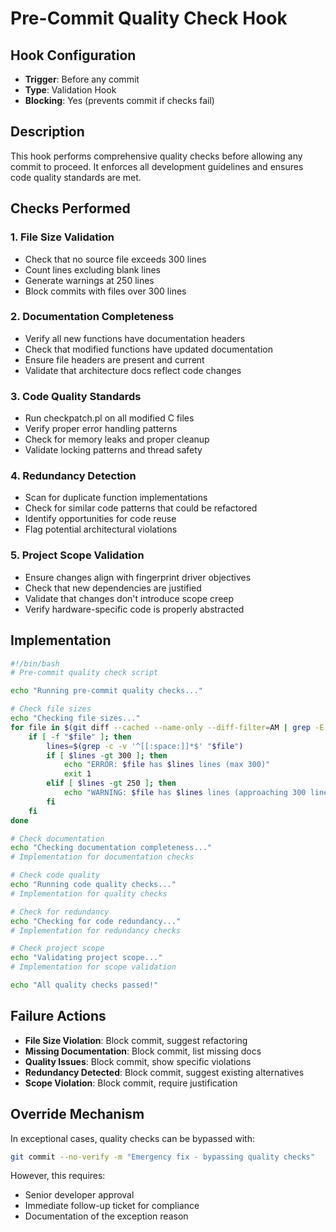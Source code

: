 # Pre-Commit Quality Check Hook

## Hook Configuration
- **Trigger**: Before any commit
- **Type**: Validation Hook
- **Blocking**: Yes (prevents commit if checks fail)

## Description
This hook performs comprehensive quality checks before allowing any commit to proceed. It enforces all development guidelines and ensures code quality standards are met.

## Checks Performed

### 1. File Size Validation
- Check that no source file exceeds 300 lines
- Count lines excluding blank lines
- Generate warnings at 250 lines
- Block commits with files over 300 lines

### 2. Documentation Completeness
- Verify all new functions have documentation headers
- Check that modified functions have updated documentation
- Ensure file headers are present and current
- Validate that architecture docs reflect code changes

### 3. Code Quality Standards
- Run checkpatch.pl on all modified C files
- Verify proper error handling patterns
- Check for memory leaks and proper cleanup
- Validate locking patterns and thread safety

### 4. Redundancy Detection
- Scan for duplicate function implementations
- Check for similar code patterns that could be refactored
- Identify opportunities for code reuse
- Flag potential architectural violations

### 5. Project Scope Validation
- Ensure changes align with fingerprint driver objectives
- Check that new dependencies are justified
- Validate that changes don't introduce scope creep
- Verify hardware-specific code is properly abstracted

## Implementation

```bash
#!/bin/bash
# Pre-commit quality check script

echo "Running pre-commit quality checks..."

# Check file sizes
echo "Checking file sizes..."
for file in $(git diff --cached --name-only --diff-filter=AM | grep -E '\.(c|h)$'); do
    if [ -f "$file" ]; then
        lines=$(grep -c -v '^[[:space:]]*$' "$file")
        if [ $lines -gt 300 ]; then
            echo "ERROR: $file has $lines lines (max 300)"
            exit 1
        elif [ $lines -gt 250 ]; then
            echo "WARNING: $file has $lines lines (approaching 300 line limit)"
        fi
    fi
done

# Check documentation
echo "Checking documentation completeness..."
# Implementation for documentation checks

# Check code quality
echo "Running code quality checks..."
# Implementation for quality checks

# Check for redundancy
echo "Checking for code redundancy..."
# Implementation for redundancy checks

# Check project scope
echo "Validating project scope..."
# Implementation for scope validation

echo "All quality checks passed!"
```

## Failure Actions
- **File Size Violation**: Block commit, suggest refactoring
- **Missing Documentation**: Block commit, list missing docs
- **Quality Issues**: Block commit, show specific violations
- **Redundancy Detected**: Block commit, suggest existing alternatives
- **Scope Violation**: Block commit, require justification

## Override Mechanism
In exceptional cases, quality checks can be bypassed with:
```bash
git commit --no-verify -m "Emergency fix - bypassing quality checks"
```
However, this requires:
- Senior developer approval
- Immediate follow-up ticket for compliance
- Documentation of the exception reason